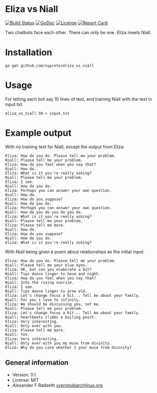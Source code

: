 # Eliza vs Niall

[![Build Status](https://travis-ci.org/xyproto/eliza_vs_niall.svg?branch=master)](https://travis-ci.org/xyproto/eliza_vs_niall) [![GoDoc](https://godoc.org/github.com/xyproto/eliza_vs_niall?status.svg)](http://godoc.org/github.com/xyproto/eliza_vs_niall) [![License](http://img.shields.io/badge/license-MIT-red.svg?style=flat)](https://raw.githubusercontent.com/xyproto/eliza_vs_niall/master/LICENSE) [![Report Card](https://img.shields.io/badge/go_report-A+-brightgreen.svg?style=flat)](http://goreportcard.com/report/xyproto/eliza_vs_niall)

Two chatbots face each other. There can only be one. Eliza meets Niall.

# Installation

    go get github.com/xyproto/eliza_vs_niall

# Usage

For letting each bot say 10 lines of text, and training Niall with the text in input.txt:

    eliza_vs_niall 10 < input.txt

# Example output

With no training text for Niall, except the output from Eliza:

```
Eliza: How do you do. Please tell me your problem.
Niall: Please tell me your problem.
Eliza: How do you feel when you say that?
Niall: How do.
Eliza: What is it you're really asking?
Niall: Please tell me your problem.
Eliza: I see.
Niall: How do you do.
Eliza: Perhaps you can answer your own question.
Niall: How do.
Eliza: How do you suppose?
Niall: How do you do.
Eliza: Perhaps you can answer your own question.
Niall: How do you do you do you do.
Eliza: What is it you're really asking?
Niall: Please tell me your problem.
Eliza: Please tell me more.
Niall: How do.
Eliza: How do you suppose?
Niall: How do you do.
Eliza: What is it you're really asking?
```

With Niall being given a poem about relationships as the initial input:

```
Eliza: How do you do. Please tell me your problem.
Niall: Please tell me your blue eyes.
Eliza: OK, but can you elaborate a bit?
Niall: Tips dance linger to have and night.
Eliza: How do you feel when you say that?
Niall: Into the rising sunrise.
Eliza: I see.
Niall: Tips dance linger to grow old.
Eliza: Let's change focus a bit... Tell me about your family.
Niall: For you i love to infinity.
Eliza: We should be discussing you, not me.
Niall: Please tell me your problem.
Eliza: Let's change focus a bit... Tell me about your family.
Niall: Heartbeats climbs a boiling point.
Eliza: Very interesting.
Niall: Only ever with you.
Eliza: Please tell me more.
Niall: Yet.
Eliza: Very interesting.
Niall: Only ever with you my muse from divinity.
Eliza: Why do you care whether I your muse from divinity?
```

General information
-------------------

* Version: 0.1
* License: MIT
* Alexander F Rødseth <xyproto@archlinux.org>
